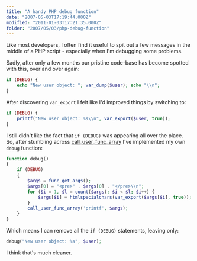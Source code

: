 ```yaml
---
title: "A handy PHP debug function"
date: "2007-05-03T17:19:44.000Z"
modified: "2011-01-03T17:21:35.000Z"
folder: "2007/05/03/php-debug-function"
---
```


Like most developers, I often find it useful to spit out a few messages in the middle of a PHP script - especially when I'm debugging some problems.

Sadly, after only a few months our pristine code-base has become spotted with this, over and over again:

```php
if (DEBUG) {
    echo "New user object: "; var_dump($user); echo "\\n";
}
```

After discovering `var_export` I felt like I'd improved things by switching to:

```php
if (DEBUG) {
    printf("New user object: %s\\n", var_export($user, true));
}
```

I still didn't like the fact that `if (DEBUG)` was appearing all over the place. So, after stumbling across [call_user_func_array](http://uk2.php.net/manual/en/function.call-user-func-array.php) I've implemented my own `debug` function:

```php
function debug()
{
    if (DEBUG)
    {
        $args = func_get_args();
        $args[0] = "<pre>" . $args[0] . "</pre>\\n";
        for ($i = 1, $l = count($args); $i < $l; $i++) {
            $args[$i] = htmlspecialchars(var_export($args[$i], true));
        }
        call_user_func_array('printf', $args);
    }
}
```

Which means I can remove all the `if (DEBUG)` statements, leaving only:

```php
debug("New user object: %s", $user);
```

I think that's much cleaner.
